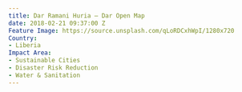 ```yaml
---
title: Dar Ramani Huria — Dar Open Map
date: 2018-02-21 09:37:00 Z
Feature Image: https://source.unsplash.com/qLoRDCxhWpI/1280x720
Country:
- Liberia
Impact Area:
- Sustainable Cities
- Disaster Risk Reduction
- Water & Sanitation
---
```


